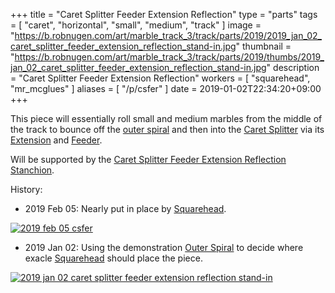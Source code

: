 +++
title = "Caret Splitter Feeder Extension Reflection"
type = "parts"
tags = [ "caret", "horizontal", "small", "medium", "track" ]
image = "https://b.robnugen.com/art/marble_track_3/track/parts/2019/2019_jan_02_caret_splitter_feeder_extension_reflection_stand-in.jpg"
thumbnail = "https://b.robnugen.com/art/marble_track_3/track/parts/2019/thumbs/2019_jan_02_caret_splitter_feeder_extension_reflection_stand-in.jpg"
description = "Caret Splitter Feeder Extension Reflection"
workers = [
	"squarehead",
    "mr_mcglues"
]
aliases = [
    "/p/csfer"
]
date = 2019-01-02T22:34:20+09:00
+++

This piece will essentially roll small and medium marbles from the
middle of the track to bounce off the [outer spiral](/p/os) and then into the
[Caret Splitter](/p/cs) via its [Extension](/p/csfe) and [Feeder](/p/csf).

Will be supported by the [Caret Splitter Feeder Extension Reflection Stanchion](/p/csfers).

History:

* 2019 Feb 05: Nearly put in place by [Squarehead](/w/square).

[![2019 feb 05 csfer](//b.robnugen.com/art/marble_track_3/construction/2019/thumbs/2019_feb_05_csfer.jpg)](//b.robnugen.com/art/marble_track_3/construction/2019/2019_feb_05_csfer.jpg)

* 2019 Jan 02: Using the demonstration [Outer Spiral](/p/os) to decide where exacle [Squarehead](/w/square) should place the piece.

[![2019 jan 02 caret splitter feeder extension reflection stand-in](//b.robnugen.com/art/marble_track_3/track/parts/2019/thumbs/2019_jan_02_caret_splitter_feeder_extension_reflection_stand-in.jpg)](//b.robnugen.com/art/marble_track_3/track/parts/2019/2019_jan_02_caret_splitter_feeder_extension_reflection_stand-in.jpg)
